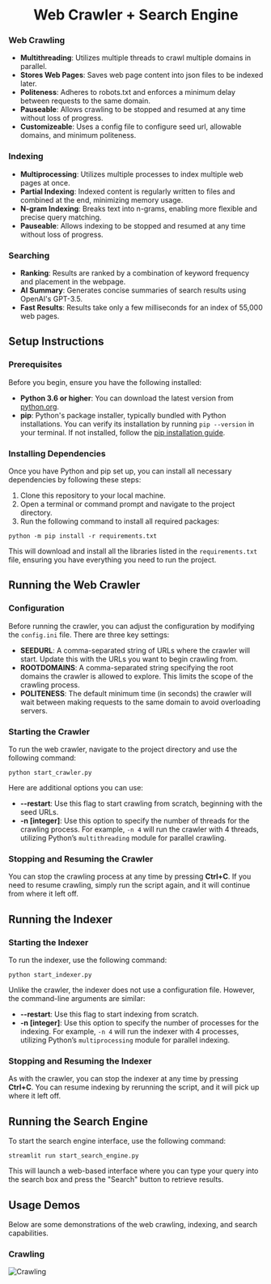<h1 align="center">Web Crawler + Search Engine</h1>
<h3> Web Crawling </h3>
<ul>
    <li><strong>Multithreading</strong>: Utilizes multiple threads to crawl multiple domains in parallel.</li>
    <li><strong>Stores Web Pages</strong>: Saves web page content into json files to be indexed later.</li>
    <li><strong>Politeness</strong>: Adheres to robots.txt and enforces a minimum delay between requests to the same domain.</li>
    <li><strong>Pauseable</strong>: Allows crawling to be stopped and resumed at any time without loss of progress.</li>
    <li><strong>Customizeable</strong>: Uses a config file to configure seed url, allowable domains, and minimum politeness.</li>
</ul>

<h3> Indexing </h3>
<ul>
    <li><strong>Multiprocessing</strong>: Utilizes multiple processes to index multiple web pages at once.</li>
    <li><strong>Partial Indexing</strong>: Indexed content is regularly written to files and combined at the end, minimizing memory usage.</li>
    <li><strong>N-gram Indexing</strong>: Breaks text into n-grams, enabling more flexible and precise query matching.</li>
    <li><strong>Pauseable</strong>: Allows indexing to be stopped and resumed at any time without loss of progress.</li>
</ul>

<h3> Searching </h3>
<ul>
    <li><strong>Ranking</strong>: Results are ranked by a combination of keyword frequency and placement in the webpage.</li>
    <li><strong>AI Summary</strong>: Generates concise summaries of search results using OpenAI's GPT-3.5.</li>
    <li><strong>Fast Results</strong>: Results take only a few milliseconds for an index of 55,000 web pages. </li>
</ul>

<h2>Setup Instructions</h2>

<h3>Prerequisites</h3>
<p>Before you begin, ensure you have the following installed:</p>
<ul>
  <li><strong>Python 3.6 or higher</strong>: You can download the latest version from <a href="https://www.python.org/downloads/" target="_blank">python.org</a>.</li>
  <li><strong>pip</strong>: Python's package installer, typically bundled with Python installations. You can verify its installation by running <code>pip --version</code> in your terminal. If not installed, follow the <a href="https://pip.pypa.io/en/stable/installation/" target="_blank">pip installation guide</a>.</li>
</ul>

<h3>Installing Dependencies</h3>
<p>Once you have Python and pip set up, you can install all necessary dependencies by following these steps:</p>
<ol>
  <li>Clone this repository to your local machine.</li>
  <li>Open a terminal or command prompt and navigate to the project directory.</li>
  <li>Run the following command to install all required packages:</li>
</ol>

<pre><code>python -m pip install -r requirements.txt</code></pre>

<p>This will download and install all the libraries listed in the <code>requirements.txt</code> file, ensuring you have everything you need to run the project.</p>

<h2>Running the Web Crawler</h2>

<h3>Configuration</h3>
<p>Before running the crawler, you can adjust the configuration by modifying the <code>config.ini</code> file. There are three key settings:</p>
<ul>
  <li><strong>SEEDURL</strong>: A comma-separated string of URLs where the crawler will start. Update this with the URLs you want to begin crawling from.</li>
  <li><strong>ROOTDOMAINS</strong>: A comma-separated string specifying the root domains the crawler is allowed to explore. This limits the scope of the crawling process.</li>
  <li><strong>POLITENESS</strong>: The default minimum time (in seconds) the crawler will wait between making requests to the same domain to avoid overloading servers.</li>
</ul>

<h3>Starting the Crawler</h3>
<p>To run the web crawler, navigate to the project directory and use the following command:</p>

<pre><code>python start_crawler.py</code></pre>

<p>Here are additional options you can use:</p>
<ul>
  <li><strong>--restart</strong>: Use this flag to start crawling from scratch, beginning with the seed URLs.</li>
  <li><strong>-n [integer]</strong>: Use this option to specify the number of threads for the crawling process. For example, <code>-n 4</code> will run the crawler with 4 threads, utilizing Python’s <code>multithreading</code> module for parallel crawling.</li>
</ul>

<h3>Stopping and Resuming the Crawler</h3>
<p>You can stop the crawling process at any time by pressing <strong>Ctrl+C</strong>. If you need to resume crawling, simply run the script again, and it will continue from where it left off.</p>

<h2>Running the Indexer</h2>
<h3>Starting the Indexer</h3>
<p>To run the indexer, use the following command:</p>

<pre><code>python start_indexer.py</code></pre>

<p>Unlike the crawler, the indexer does not use a configuration file. However, the command-line arguments are similar:</p>
<ul>
  <li><strong>--restart</strong>: Use this flag to start indexing from scratch.</li>
  <li><strong>-n [integer]</strong>: Use this option to specify the number of processes for the indexing. For example, <code>-n 4</code> will run the indexer with 4 processes, utilizing Python’s <code>multiprocessing</code> module for parallel indexing.</li>
</ul>

<h3>Stopping and Resuming the Indexer</h3>
<p>As with the crawler, you can stop the indexer at any time by pressing <strong>Ctrl+C</strong>. You can resume indexing by rerunning the script, and it will pick up where it left off.</p>

<h2>Running the Search Engine</h2>

<p>To start the search engine interface, use the following command:</p>

<pre><code>streamlit run start_search_engine.py</code></pre>

<p>This will launch a web-based interface where you can type your query into the search box and press the "Search" button to retrieve results.</p>

## Usage Demos
Below are some demonstrations of the web crawling, indexing, and search capabilities.

### Crawling
![Crawling](./demos/crawling.gif)
